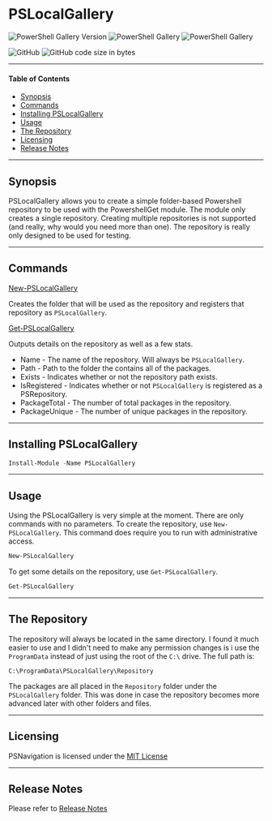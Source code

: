 # PSLocalGallery

![PowerShell Gallery Version](https://img.shields.io/powershellgallery/v/PSLocalGallery)
![PowerShell Gallery](https://img.shields.io/powershellgallery/dt/PSLocalGallery)
![PowerShell Gallery](https://img.shields.io/powershellgallery/p/PSLocalGallery)

![GitHub](https://img.shields.io/github/license/thbiv/PSLocalGallery)
![GitHub code size in bytes](https://img.shields.io/github/languages/code-size/thbiv/PSLocalGallery)

---

#### Table of Contents

-   [Synopsis](#Synopsis)
-   [Commands](#Commands)
-   [Installing PSLocalGallery](#Installing-PSLocalGallery)
-   [Usage](#Usage)
-   [The Repository](#The-Repository)
-   [Licensing](#Licensing)
-   [Release Notes](#Release-Notes)

---

## Synopsis

PSLocalGallery allows you to create a simple folder-based Powershell repository to be used with the PowershellGet module. The module only creates a single repository. Creating multiple repositories is not supported (and really, why would you need more than one). The repository is really only designed to be used for testing.

---

## Commands

[New-PSLocalGallery](docs\New-PSLocalGallery.md)

Creates the folder that will be used as the repository and registers that repository as ```PSLocalGallery```.

[Get-PSLocalGallery](docs\Get-PSLocalGallery)

Outputs details on the repository as well as a few stats.

-   Name - The name of the repository. Will always be ```PSLocalGallery```.
-   Path - Path to the folder the contains all of the packages.
-   Exists - Indicates whether or not the repository path exists.
-   IsRegistered - Indicates whether or not ```PSLocalGallery``` is registered as a PSRepository.
-   PackageTotal - The number of total packages in the repository.
-   PackageUnique - The number of unique packages in the repository.

---

## Installing PSLocalGallery

```Powershell
Install-Module -Name PSLocalGallery
```

---

## Usage

Using the PSLocalGallery is very simple at the moment. There are only commands with no parameters. To create the repository, use ```New-PSLocalGallery```. This command does require you to run with administrative access.

```Powershell
New-PSLocalGallery
```

To get some details on the repository, use ```Get-PSLocalGallery```.

```Powershell
Get-PSLocalGallery
```

---

## The Repository

The repository will always be located in the same directory. I found it much easier to use and I didn't need to make any permission changes is i use the ```ProgramData``` instead of just using the root of the ```C:\``` drive. The full path is:

```
C:\ProgramData\PSLocalGallery\Repository
```

The packages are all placed in the ```Repository``` folder under the ```PSLocalGallery``` folder. This was done in case the repository becomes more advanced later with other folders and files.

---

## Licensing

PSNavigation is licensed under the [MIT License](LICENSE)

---

## Release Notes

Please refer to [Release Notes](Release-Notes.md)